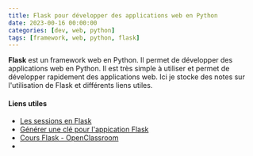 ```yaml
---
title: Flask pour développer des applications web en Python
date: 2023-00-16 00:00:00
categories: [dev, web, python]
tags: [framework, web, python, flask]
---
```


**Flask** est un framework web en Python. Il permet de développer des applications web en Python. Il est très simple à utiliser et permet de développer rapidement des applications web. Ici je stocke des notes sur l'utilisation de Flask et différents liens utiles.

#### Liens utiles

- [Les sessions en Flask](https://pythonbasics.org/flask-sessions/)
- [Générer une clé pour l'appication Flask](https://randomkeygen.com/)
- [Cours Flask - OpenClassroom](https://openclassrooms.com/fr/courses/4425066-concevez-un-site-avec-flask)
- 